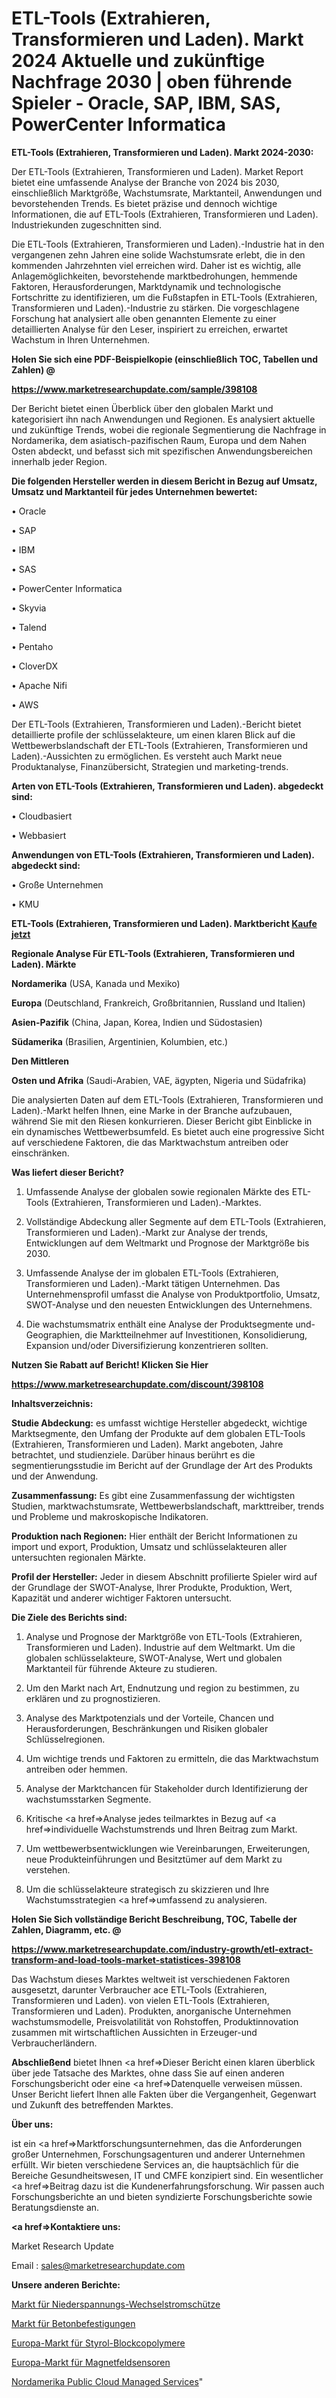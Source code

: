 # ETL-Tools (Extrahieren, Transformieren und Laden). Markt 2024 Aktuelle und zukünftige Nachfrage 2030 | oben führende Spieler - Oracle, SAP, IBM, SAS, PowerCenter Informatica

<strong>ETL-Tools (Extrahieren, Transformieren und Laden). Markt 2024-2030:</strong>

Der ETL-Tools (Extrahieren, Transformieren und Laden). Market Report bietet eine umfassende Analyse der Branche von 2024 bis 2030, einschließlich Marktgröße, Wachstumsrate, Marktanteil, Anwendungen und bevorstehenden Trends. Es bietet präzise und dennoch wichtige Informationen, die auf ETL-Tools (Extrahieren, Transformieren und Laden). Industriekunden zugeschnitten sind.

Die ETL-Tools (Extrahieren, Transformieren und Laden).-Industrie hat in den vergangenen zehn Jahren eine solide Wachstumsrate erlebt, die in den kommenden Jahrzehnten viel erreichen wird. Daher ist es wichtig, alle Anlagemöglichkeiten, bevorstehende marktbedrohungen, hemmende Faktoren, Herausforderungen, Marktdynamik und technologische Fortschritte zu identifizieren, um die Fußstapfen in ETL-Tools (Extrahieren, Transformieren und Laden).-Industrie zu stärken. Die vorgeschlagene Forschung hat analysiert alle oben genannten Elemente zu einer detaillierten Analyse für den Leser, inspiriert zu erreichen, erwartet Wachstum in Ihren Unternehmen.



<strong>Holen Sie sich eine PDF-Beispielkopie (einschließlich TOC, Tabellen und Zahlen) @
</strong>

<strong><a href=https://www.marketresearchupdate.com/sample/398108>

<strong>https://www.marketresearchupdate.com/sample/398108</u></font></a></strong></strong>

Der Bericht bietet einen Überblick über den globalen Markt und kategorisiert ihn nach Anwendungen und Regionen. Es analysiert aktuelle und zukünftige Trends, wobei die regionale Segmentierung die Nachfrage in Nordamerika, dem asiatisch-pazifischen Raum, Europa und dem Nahen Osten abdeckt, und befasst sich mit spezifischen Anwendungsbereichen innerhalb jeder Region.



<strong>Die folgenden Hersteller werden in diesem Bericht in Bezug auf Umsatz, Umsatz und Marktanteil für jedes Unternehmen bewertet:</strong>

• Oracle

• SAP

• IBM

• SAS

• PowerCenter Informatica

• Skyvia

• Talend

• Pentaho

• CloverDX

• Apache Nifi

• AWS

Der ETL-Tools (Extrahieren, Transformieren und Laden).-Bericht bietet detaillierte profile der schlüsselakteure, um einen klaren Blick auf die Wettbewerbslandschaft der ETL-Tools (Extrahieren, Transformieren und Laden).-Aussichten zu ermöglichen. Es versteht auch Markt neue Produktanalyse, Finanzübersicht, Strategien und marketing-trends.



<strong>Arten von ETL-Tools (Extrahieren, Transformieren und Laden). abgedeckt sind:</strong>

• Cloudbasiert

• Webbasiert



<strong>Anwendungen von ETL-Tools (Extrahieren, Transformieren und Laden). abgedeckt sind:</strong>

• Große Unternehmen

• KMU



<strong>ETL-Tools (Extrahieren, Transformieren und Laden). Marktbericht <a href=https://www.marketresearchupdate.com/buynow/398108>Kaufe jetzt</a></strong>



<strong>Regionale Analyse Für ETL-Tools (Extrahieren, Transformieren und Laden). Märkte</strong>



<strong>Nordamerika</strong> (USA, Kanada und Mexiko)



<strong>Europa</strong> (Deutschland, Frankreich, Großbritannien, Russland und Italien)



<strong>Asien-Pazifik</strong> (China, Japan, Korea, Indien und Südostasien)



<strong>Südamerika</strong> (Brasilien, Argentinien, Kolumbien, etc.)



<strong>Den Mittleren</strong> 

<strong>Osten und Afrika</strong> (Saudi-Arabien, VAE, ägypten, Nigeria und Südafrika)

Die analysierten Daten auf dem ETL-Tools (Extrahieren, Transformieren und Laden).-Markt helfen Ihnen, eine Marke in der Branche aufzubauen, während Sie mit den Riesen konkurrieren. Dieser Bericht gibt Einblicke in ein dynamisches Wettbewerbsumfeld. Es bietet auch eine progressive Sicht auf verschiedene Faktoren, die das Marktwachstum antreiben oder einschränken.



<strong>Was liefert dieser Bericht?</strong>

1. Umfassende Analyse der globalen sowie regionalen Märkte des ETL-Tools (Extrahieren, Transformieren und Laden).-Marktes.

2. Vollständige Abdeckung aller Segmente auf dem ETL-Tools (Extrahieren, Transformieren und Laden).-Markt zur Analyse der trends, Entwicklungen auf dem Weltmarkt und Prognose der Marktgröße bis 2030.

3. Umfassende Analyse der im globalen ETL-Tools (Extrahieren, Transformieren und Laden).-Markt tätigen Unternehmen. Das Unternehmensprofil umfasst die Analyse von Produktportfolio, Umsatz, SWOT-Analyse und den neuesten Entwicklungen des Unternehmens.

4. Die wachstumsmatrix enthält eine Analyse der Produktsegmente und-Geographien, die Marktteilnehmer auf Investitionen, Konsolidierung, Expansion und/oder Diversifizierung konzentrieren sollten.



<strong>Nutzen Sie Rabatt auf Bericht! Klicken Sie Hier
</strong>

<strong><a href=https://www.marketresearchupdate.com/discount/398108>https://www.marketresearchupdate.com/discount/398108</b></u></font></strong></a>



<strong>Inhaltsverzeichnis:</strong>



<strong>Studie Abdeckung:</strong> es umfasst wichtige Hersteller abgedeckt, wichtige Marktsegmente, den Umfang der Produkte auf dem globalen ETL-Tools (Extrahieren, Transformieren und Laden). Markt angeboten, Jahre betrachtet, und studienziele. Darüber hinaus berührt es die segmentierungsstudie im Bericht auf der Grundlage der Art des Produkts und der Anwendung.



<strong>Zusammenfassung:</strong> Es gibt eine Zusammenfassung der wichtigsten Studien, marktwachstumsrate, Wettbewerbslandschaft, markttreiber, trends und Probleme und makroskopische Indikatoren.



<strong>Produktion nach Regionen:</strong> Hier enthält der Bericht Informationen zu import und export, Produktion, Umsatz und schlüsselakteuren aller untersuchten regionalen Märkte.



<strong>Profil der Hersteller:</strong> Jeder in diesem Abschnitt profilierte Spieler wird auf der Grundlage der SWOT-Analyse, Ihrer Produkte, Produktion, Wert, Kapazität und anderer wichtiger Faktoren untersucht.



<strong>Die Ziele des Berichts sind:</strong>

1) Analyse und Prognose der Marktgröße von ETL-Tools (Extrahieren, Transformieren und Laden). Industrie auf dem Weltmarkt.
Um die globalen schlüsselakteure, SWOT-Analyse, Wert und globalen Marktanteil für führende Akteure zu studieren.

2) Um den Markt nach Art, Endnutzung und region zu bestimmen, zu erklären und zu prognostizieren.

3) Analyse des Marktpotenzials und der Vorteile, Chancen und Herausforderungen, Beschränkungen und Risiken globaler Schlüsselregionen.

4) Um wichtige trends und Faktoren zu ermitteln, die das Marktwachstum antreiben oder hemmen.

5) Analyse der Marktchancen für Stakeholder durch Identifizierung der wachstumsstarken Segmente.

6) Kritische <a href=>Analyse</a> jedes teilmarktes in Bezug auf <a href=>individuelle</a> Wachstumstrends und Ihren Beitrag zum Markt.

7) Um wettbewerbsentwicklungen wie Vereinbarungen, Erweiterungen, neue Produkteinführungen und Besitztümer auf dem Markt zu verstehen.

8) Um die schlüsselakteure strategisch zu skizzieren und Ihre Wachstumsstrategien <a href=>umfassend</a> zu analysieren.



<strong>Holen Sie Sich vollständige Bericht Beschreibung, TOC, Tabelle der Zahlen, Diagramm, etc. @ </strong>

<strong><a href=https://www.marketresearchupdate.com/industry-growth/etl-extract-transform-and-load-tools-market-statistices-398108>https://www.marketresearchupdate.com/industry-growth/etl-extract-transform-and-load-tools-market-statistices-398108</a></font></strong>

Das Wachstum dieses Marktes weltweit ist verschiedenen Faktoren ausgesetzt, darunter Verbraucher ace ETL-Tools (Extrahieren, Transformieren und Laden). von vielen ETL-Tools (Extrahieren, Transformieren und Laden). Produkten, anorganische Unternehmen wachstumsmodelle, Preisvolatilität von Rohstoffen, Produktinnovation zusammen mit wirtschaftlichen Aussichten in Erzeuger-und Verbraucherländern.



<strong>Abschließend</strong> bietet Ihnen <a href=>Dieser</a> Bericht einen klaren überblick über jede Tatsache des Marktes, ohne dass Sie auf einen anderen Forschungsbericht oder eine <a href=>Datenquelle</a> verweisen müssen. Unser Bericht liefert Ihnen alle Fakten über die Vergangenheit, Gegenwart und Zukunft des betreffenden Marktes.



<strong>Über uns:</strong>

 ist ein <a href=>Marktfors</a>chungsunternehmen, das die Anforderungen großer Unternehmen, Forschungsagenturen und anderer Unternehmen erfüllt. Wir bieten verschiedene Services an, die hauptsächlich für die Bereiche Gesundheitswesen, IT und CMFE konzipiert sind. Ein wesentlicher <a href=>Beitrag</a> dazu ist die Kundenerfahrungsforschung. Wir passen auch Forschungsberichte an und bieten syndizierte Forschungsberichte sowie Beratungsdienste an.



<strong><a href=>Kontaktiere uns:</a></strong>

Market Research Update

Email : sales@marketresearchupdate.com



<strong>Unsere anderen Berichte:</strong>

<a href=https://www.linkedin.com/pulse/low-voltage-ac-contactor-market-size-region-outlook-statistic>Markt für Niederspannungs-Wechselstromschütze</a>

<a href=https://www.linkedin.com/pulse/concrete-fasteners-market-size-emerging-trends-consumption>Markt für Betonbefestigungen</a>

<a href=https://www.linkedin.com/pulse/europe-styrenic-block-copolymers-market-size-exclusive>Europa-Markt für Styrol-Blockcopolymere</a>

<a href=https://www.linkedin.com/pulse/europe-magnetic-field-sensors-market-analysis>Europa-Markt für Magnetfeldsensoren</a>

<a href=https://www.linkedin.com/pulse/north-america-public-cloud-managed-services>Nordamerika Public Cloud Managed Services</a>"
